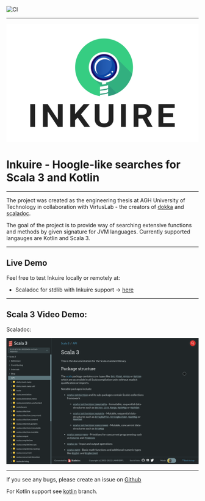 ![CI](https://github.com/VirtusLab/Inkuire/workflows/CI/badge.svg)

---
<img src="./docs/Inkuire_vertical@4x.png"></img>

# Inkuire - Hoogle-like searches for Scala 3 and Kotlin

---

The project was created as the engineering thesis at AGH University of Technology in collaboration with VirtusLab - the 
creators of [dokka](https://github.com/Kotlin/dokka) and [scaladoc](https://github.com/lampepfl/dotty/tree/main/scaladoc).

The goal of the project is to provide way of searching extensive functions and methods by given signature for JVM languages.
Currently supported langauges are Kotlin and Scala 3.

---

## Live Demo

Feel free to test Inkuire locally or remotely at:
- Scaladoc for stdlib with Inkuire support -> [here](https://dotty.epfl.ch/api/index.html)

---

## Scala 3 Video Demo:

Scaladoc:

![](./docs/scaladoc_example.gif)

---

If you see any bugs, please create an issue on [Github](https://github.com/VirtusLab/Inkuire)

For Kotlin support see [kotlin](https://github.com/VirtusLab/Inkuire/tree/kotlin) branch.
